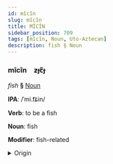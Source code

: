 ```yaml
---
id: mîcîn
slug: mîcîn
title: MÎCÎN
sidebar_position: 709
tags: [mîcîn, Noun, Uto-Aztecan]
description: fish § Noun
---
```


### mîcîn&emsp;<span kind="abugida">ƶɟꞇ̃ɟ</span>

*fish* **§** [Noun](../../tags/Noun)

**IPA**: /ˈmi.t͡ɕin/

**Verb**: to be a fish

**Noun**: fish

**Modifier**: fish-related

<details>
    <summary>Origin</summary>
    Nahuatl michin [ˈmi.t͡ʃin]<br/>
    <em>Uto-Aztecan Language Family</em>
</details>